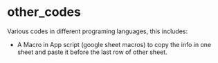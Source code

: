 # other_codes

Various codes in different programing languages, this includes:

- A Macro in App script (google sheet macros) to copy the info in one sheet and paste it before the last row of other sheet.
